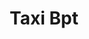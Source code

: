 ---
_schema: default
title: Taxi Bpt
seo:
  description: Jetzt Taxifahrer:in werden! Taxi Fahrschule Loyal ✓ BPT 121 Führerschein ✓ ► Wir bereiten dich effizient auf die Taxiprüfung vor!
  title: Taxi Fahrschule Loyal | BPT | 121 Führerausweis
  keywords:
    - taxifahrer
    - führerausweis code 121
    - unterschied bpt 121 und 122
    - Fahrschule Loyal
    - Taxiprüfung
  openGraph:
    title: Taxi Fahrschule Loyal | BPT | 121 Führerausweis
    description: Jetzt Taxifahrer:in werden! Taxi Fahrschule Loyal ✓ BPT 121 Führerschein ✓ ► Wir bereiten dich effizient auf die Taxiprüfung vor!
    url: https://www.fahrschuleloyal.ch/taxi-bpt
    type: website
    images:
      url: https://www.fahrschuleloyal.ch/loyal.logo.cdr.svg
  canonical: https://www.fahrschuleloyal.ch/taxi-bpt
  metadatabase: https://www.fahrschuleloyal.ch/taxi-bpt
content_blocks:
  - _bookshop_name: Taxi/Banner
    h1: Taxi Fahrschule Loyal | BPT | Code 121 Führerschein
    data:
      upperparagraph: >
        Suchst du eine moderne, innovative Fahrschule, die dich professionell und effizient durch die Ausbildung zum berufsmässigen Personentransport BPT 121 (auch Taxiprüfung genannt) begleitet, dann bist du bei der Fahrschule Loyal genau richtig.
      lowerparagraph: >
        Die Ausbildung umfasst neben dem praktischen Teil auch eine spezielle theoretische Prüfung, die sich von der Theorie bei der normalen Führerprüfung wesentlich unterscheidet. So geht es hier beispielsweise auch um Fragen zu Themen wie gesetzlich vorgegebene Ruhe- und Arbeitszeiten etc. - Selbstverständlich bieten dir unsere Ausbildungsprofis auch in diesem Bereich jede erdenkliche Unterstützung.
      image: 
        image_path: /taximg1_shrink.webp
        alt_text: taxi banner
  - _bookshop_name: Taxi/Grid
    title: "BPT 121: Erfolgreich zur Taxiprüfung!"
    text: >
      Nach erfolgreicher theoretischer Prüfung folgt eine zusätzliche Fahrprüfung, bei der deine <br /> praktischen Fähigkeiten geprüft werden. Die Anforderungen sind natürlich auch hier höher als bei <br /> der Autoprüfung. Hier geht es neben korrektem Fahren auch darum, wie routiniert, ruhig und <br /> angenehm du das Fahrzeug im Verkehr bewegst.
    hideimg: false
    gridtitle: "BPT 121: Erfolgreich zur Taxiprüfung!"
    grid_subheading: >
      Nach erfolgreicher theoretischer Prüfung folgt eine zusätzliche Fahrprüfung, bei der deine <br /> praktischen Fähigkeiten geprüft werden. Die Anforderungen sind natürlich auch hier höher als bei <br /> der Autoprüfung. Hier geht es neben korrektem Fahren auch darum, wie routiniert, ruhig und <br /> angenehm du das Fahrzeug im Verkehr bewegst.
    grid_img1: /tg0_shrink.webp
    grid_img2: /tg0_shrink.webp
    grid_img3: /tg1_shrink.webp
    grid_img4: /tg2.png
    grid_img5: /tg3_shrink.webp
    grid_img6: /tg6_shrink.webp
    grid_img7: /tg4_shrink.webp
    grid_img8: /tg5_shrink.webp
    grid_img9: /tg6_shrink.webp
  - _bookshop_name: Taxi/Requirements
    req_title: Voraussetzungen
    requirements:
      - src: /ra1.png
        imgwidth: 48
        imgheight: 48
        heading: Das brauchst Du für ein Gesuch
        body_text: >
          Zu allererst musst du ein Gesuch um Erteilung eines Lernfahr- bzw. Führerausweises mit einem aktuellen Farbfoto (Portrait) im Format 35 x 45mm und dein Führerausweis einreichen.
      - src: /ra2.png
        imgwidth: 72
        imgheight: 72
        heading: Voraussetzungen für Taxiprüfung BPT 121
        body_text: >
          Wenn du mit der Ausbildung zur Taxiprüfung starten willst, musst du mindestens ein Jahr klaglose Fahrpraxis auf der Kat. B nachweisen.
      - src: /ra3.png
        imgwidth: 48
        imgheight: 48
        heading: Verkehrsmedizinische Eignungsuntersuchung
        body_text: >
          Wenn das Strassenverkehrsamt das Gesuch um Erteilung eines Lernfahrausweises geprüft hat, erhältst du eine Aufforderung für eine verkehrsmedizinische Eignungsuntersuchung. Diese Untersuchung ist kostenpflichtig.
  - _bookshop_name: Common/Contact
    questionText: "Hast du Fragen oder benötigst du weitere Informationen?"
    welcomeText: "Wir freuen uns auf deine Kontaktaufnahme."
    phone: "+41 78 800 90 91"
    mail: "info@fahrschuleloyal.ch"
---